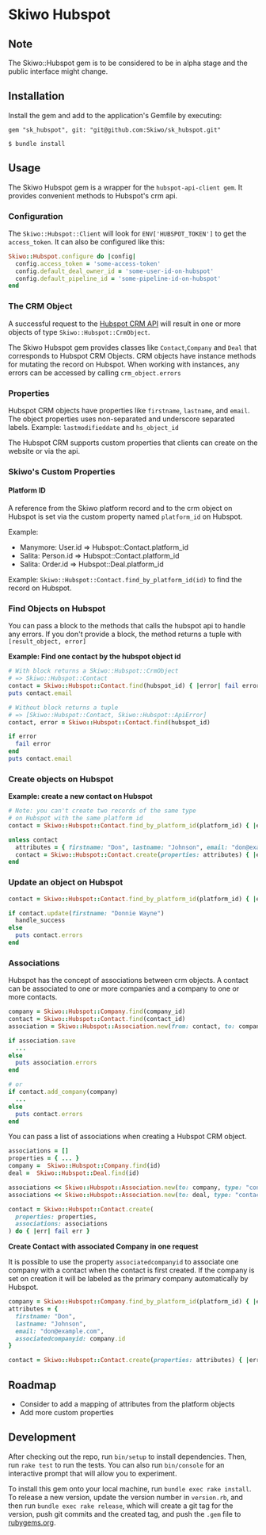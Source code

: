 # Skiwo Hubspot

## Note
The Skiwo::Hubspot gem is to be considered to be in alpha stage and
the public interface might change.

## Installation

Install the gem and add to the application's Gemfile by executing:

    gem "sk_hubspot", git: "git@github.com:Skiwo/sk_hubspot.git"

    $ bundle install

## Usage

The Skiwo Hubspot gem is a wrapper for the `hubspot-api-client gem`.
It provides convenient methods to Hubspot's crm api.

### Configuration
The `Skiwo::Hubspot::Client` will look for `ENV['HUBSPOT_TOKEN']` to get the `access_token`.
It can also be configured like this:

```ruby
Skiwo::Hubspot.configure do |config|
  config.access_token = 'some-access-token'
  config.default_deal_owner_id = 'some-user-id-on-hubspot'
  config.default_pipeline_id = 'some-pipeline-id-on-hubspot'
end
```

### The CRM Object
A successful request to the [Hubspot CRM API](https://developers.hubspot.com/docs/api/crm/understanding-the-crm) will  result in one or more objects of type `Skiwo::Hubspot::CrmObject`.

The Skiwo Hubspot gem provides classes like `Contact`,`Company` and `Deal` that corresponds to Hubspot CRM Objects.
CRM objects have instance methods for mutating the record on Hubspot.
When working with instances, any errors can be accessed by calling `crm_object.errors`

### Properties
Hubspot CRM objects have properties like `firstname`, `lastname`, and `email`.
The object properties uses non-separated and underscore separated labels.
Example: `lastmodifieddate` and `hs_object_id`

The Hubspot CRM supports custom properties that clients can create on the website or via the api.

### Skiwo's Custom Properties

#### Platform ID
A reference from the Skiwo platform record and to the crm object on
Hubspot is set via the custom property named `platform_id` on Hubspot.

Example:

- Manymore: User.id => Hubspot::Contact.platform_id
- Salita: Person.id => Hubspot::Contact.platform_id
- Salita: Order.id => Hubspot::Deal.platform_id

Example: `Skiwo::Hubspot::Contact.find_by_platform_id(id)` to find the record on Hubspot.

### Find Objects on Hubspot

You can pass a block to the methods that calls the hubspot api to handle any errors.
If you don't provide a block, the method returns a tuple with `[result_object, error]`

**Example: Find one contact by the hubspot object id**

```ruby
# With block returns a Skiwo::Hubspot::CrmObject
# => Skiwo::Hubspot::Contact
contact = Skiwo::Hubspot::Contact.find(hubspot_id) { |error| fail error }
puts contact.email

# Without block returns a tuple
# => [Skiwo::Hubspot::Contact, Skiwo::Hubspot::ApiError]
contact, error = Skiwo::Hubspot::Contact.find(hubspot_id)

if error
  fail error
end
puts contact.email
```

### Create objects on Hubspot

**Example: create a new contact on Hubspot**

```ruby
# Note: you can't create two records of the same type
# on Hubspot with the same platform id
contact = Skiwo::Hubspot::Contact.find_by_platform_id(platform_id) { |error| fail error }

unless contact
  attributes = { firstname: "Don", lastname: "Johnson", email: "don@example.com" }
  contact = Skiwo::Hubspot::Contact.create(properties: attributes) { |error| fail error }
end
```

### Update an object on Hubspot

```ruby
contact = Skiwo::Hubspot::Contact.find_by_platform_id(platform_id) { |error| fail error }

if contact.update(firstname: "Donnie Wayne")
  handle_success
else
  puts contact.errors
end
```

### Associations
Hubspot has the concept of associations between crm objects.
A contact can be associated to one or more companies and a company
to one or more contacts.

```ruby
company = Skiwo::Hubspot::Company.find(company_id)
contact = Skiwo::Hubspot::Contact.find(contact_id)
association = Skiwo::Hubspot::Association.new(from: contact, to: company)

if association.save
  ...
else
  puts association.errors
end

# or
if contact.add_company(company)
  ...
else
  puts contact.errors
end

```
You can pass a list of associations when creating a Hubspot CRM object.

```ruby
associations = []
properties = { ... }
company =  Skiwo::Hubspot::Company.find(id)
deal =  Skiwo::Hubspot::Deal.find(id)

associations << Skiwo::Hubspot::Association.new(to: company, type: "contact_to_company")
associations << Skiwo::Hubspot::Association.new(to: deal, type: "contact_to_deal")

contact = Skiwo::Hubspot::Contact.create(
  properties: properties,
  associations: associations
) do { |err| fail err }
```


**Create Contact with associated Company in one request**

It is possible to use the property `associatedcompanyid` to associate one company with a contact when the contact is first created.
If the company is set on creation it will be labeled as the primary company automatically by Hubspot.

```ruby
company = Skiwo::Hubspot::Company.find_by_platform_id(platform_id) { |error| fail error }
attributes = {
  firstname: "Don",
  lastname: "Johnson",
  email: "don@example.com",
  associatedcompanyid: company.id
}

contact = Skiwo::Hubspot::Contact.create(properties: attributes) { |error| fail error }
```
## Roadmap

* Consider to add a mapping of attributes from the platform objects
* Add more custom properties

## Development

After checking out the repo, run `bin/setup` to install dependencies. Then, run `rake test` to run the tests. You can also run `bin/console` for an interactive prompt that will allow you to experiment.

To install this gem onto your local machine, run `bundle exec rake install`. To release a new version, update the version number in `version.rb`, and then run `bundle exec rake release`, which will create a git tag for the version, push git commits and the created tag, and push the `.gem` file to [rubygems.org](https://rubygems.org).

